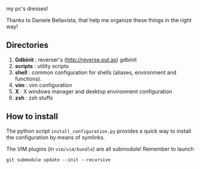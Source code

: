 my pc's dresses!

Thanks to Daniele Bellavista, that help me organize these things in the right
way!

## Directories
1. __Gdbinit__ : reverser's (http://reverse.put.as) gdbinit
2. __scripts__ : utility scripts
3. __shell__   : common configuration for shells (aliases, environment and functions).
4. __vim__     : vim configuration
5. __X__       : X windows manager and desktop environment configuration
6. __zsh__     : zsh stuffs

## How to install

The python script `install_configuration.py` provides a quick way to install
the configuration by means of symlinks.

The VIM plugins (in `vim/vim/bundle`) are all submodule! Remember to launch

```
git submodule update --init --recursive
```  
